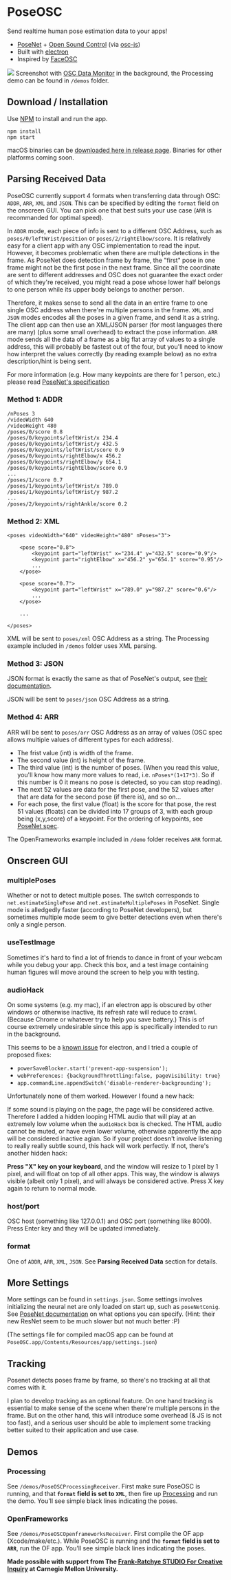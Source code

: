 # PoseOSC
Send realtime human pose estimation data to your apps!

- [PoseNet](https://github.com/tensorflow/tfjs-models/tree/master/posenet) + [Open Sound Control](http://opensoundcontrol.org/spec-1_0) (via [osc-js](https://www.npmjs.com/package/osc-js))
- Built with [electron](http://electronjs.org)
- Inspired by [FaceOSC](https://github.com/kylemcdonald/ofxFaceTracker/releases)

![](screenshots/screen001.png)
Screenshot with [OSC Data Monitor](https://www.kasperkamperman.com/blog/processing-code/osc-datamonitor/) in the background, the Processing demo can be found in `/demos` folder.


## Download / Installation

Use [NPM](http://npmjs.com) to install and run the app.

```
npm install
npm start
```

macOS binaries can be [downloaded here in release page](https://github.com/LingDong-/PoseOSC/releases). Binaries for other platforms coming soon.

## Parsing Received Data

PoseOSC currently support 4 formats when transferring data through OSC: `ADDR`, `ARR`, `XML` and `JSON`. This can be specified by editing the `format` field on the onscreen GUI. You can pick one that best suits your use case (`ARR` is recommanded for optimal speed).

In `ADDR` mode, each piece of info is sent to a different OSC Address, such as `poses/0/leftWrist/position` or `poses/2/rightElbow/score`. It is relatively easy for a client app with any OSC implementation to read the input. However, it becomes problematic when there are multiple detections in the frame. As PoseNet does detection frame by frame, the "first" pose in one frame might not be the first pose in the next frame. Since all the coordinate are sent to different addresses and OSC does not guarantee the exact order of which they're received, you might read a pose whose lower half belongs to one person while its upper body belongs to another person.

Therefore, it makes sense to send all the data in an entire frame to one single OSC address when there're multiple persons in the frame. `XML` and `JSON` modes encodes all the poses in a given frame, and send it as a string. The client app can then use an XML/JSON parser (for most languages there are many) (plus some small overhead) to extract the pose information. `ARR` mode sends all the data of a frame as a big flat array of values to a single address, this will probably be fastest out of the four, but you'll need to know how interpret the values correctly (by reading example below) as no extra description/hint is being sent.


For more information (e.g. How many keypoints are there for 1 person, etc.) please read [PoseNet's specification](https://github.com/tensorflow/tfjs-models/tree/master/posenet)

### Method 1: ADDR
```
/nPoses 3
/videoWidth 640
/videoHeight 480
/poses/0/score 0.8
/poses/0/keypoints/leftWrist/x 234.4
/poses/0/keypoints/leftWrist/y 432.5
/poses/0/keypoints/leftWrist/score 0.9
/poses/0/keypoints/rightElbow/x 456.2
/poses/0/keypoints/rightElbow/y 654.1
/poses/0/keypoints/rightElbow/score 0.9
...
/poses/1/score 0.7
/poses/1/keypoints/leftWrist/x 789.0
/poses/1/keypoints/leftWrist/y 987.2
...
/poses/2/keypoints/rightAnkle/score 0.2
```

### Method 2: XML
```
<poses videoWidth="640" videoHeight="480" nPoses="3">

	<pose score="0.8">
		<keypoint part="leftWrist" x="234.4" y="432.5" score="0.9"/>
		<keypoint part="rightElbow" x="456.2" y="654.1" score="0.95"/>
		...
	</pose>

	<pose score="0.7">
		<keypoint part="leftWrist" x="789.0" y="987.2" score="0.6"/>
		...
	</pose>
	
	...

</poses>

```
XML will be sent to `poses/xml` OSC Address as a string. The Processing example included in `/demos` folder uses XML parsing.

### Method 3: JSON

JSON format is exactly the same as that of PoseNet's output, see [their documentation](https://github.com/tensorflow/tfjs-models/tree/master/posenet).

JSON will be sent to `poses/json` OSC Address as a string.

### Method 4: ARR

ARR will be sent to `poses/arr` OSC Address as an array of values (OSC spec allows multiple values of different types for each address).

- The frist value (int) is width of the frame.
- The second value (int) is height of the frame.
- The third value (int) is the number of poses. (When you read this value, you'll know how many more values to read, i.e. `nPoses*(1+17*3)`. So if this number is 0 it means no pose is detected, so you can stop reading).
- The next 52 values are data for the first pose, and the 52 values after that are data for the second pose (if there is), and so on...
- For each pose, the first value (float) is the score for that pose, the rest 51 values (floats) can be divided into 17 groups of 3, with each group being (x,y,score) of a keypoint. For the ordering of keypoints, see [PoseNet spec](https://github.com/tensorflow/tfjs-models/tree/master/posenet).

The OpenFrameworks example included in `/demo` folder receives `ARR` format.


## Onscreen GUI

### multiplePoses

Whether or not to detect multiple poses. The switch corresponds to `net.estimateSinglePose` and `net.estimateMultiplePoses` in PoseNet. Single mode is alledgedly faster (according to PoseNet developers), but sometimes multiple mode seem to give better detections even when there's only a single person.


### useTestImage

Sometimes it's hard to find a lot of friends to dance in front of your webcam while you debug your app. Check this box, and a test image containing human figures will move around the screen to help you with testing.

### audioHack

On some systems (e.g. my mac), if an electron app is obscured by other windows or otherwise inactive, its refresh rate will reduce to crawl. (Because Chrome or whatever try to help you save battery.) This is of course extremely undesirable since this app is specifically intended to run in the background.

This seems to be a [known issue](https://github.com/electron/electron/issues/9567) for electron, and I tried a couple of proposed fixes:

- `powerSaveBlocker.start('prevent-app-suspension');`
- `webPreferences: {backgroundThrottling:false, pageVisibility: true}`
- `app.commandLine.appendSwitch('disable-renderer-backgrounding');`

Unfortunately none of them worked. However I found a new hack:

If some sound is playing on the page, the page will be considered active. Therefore I added a hidden looping HTML audio that will play at an extremely low volume when the `audioHack` box is checked. The HTML audio cannot be muted, or have even lower volume, otherwise apparently the app will be considered inactive agian. So if your project doesn't involve listening to really really subtle sound, this hack will work perfectly. If not, there's another hidden hack:

**Press "X" key on your keyboard**, and the window will resize to 1 pixel by 1 pixel, and will float on top of all other apps. This way, the window is always visible (albeit only 1 pixel), and will always be considered active. Press X key again to return to normal mode.

### host/port

OSC host (something like 127.0.0.1) and OSC port (something like 8000). Press Enter key and they will be updated immediately.

### format

One of `ADDR`, `ARR`, `XML`, `JSON`. See **Parsing Received Data** section for details.


## More Settings

More settings can be found in `settings.json`. Some settings involves initializing the neural net are only loaded on start up, such as `poseNetConig`. See [PoseNet documentation](https://github.com/tensorflow/tfjs-models/tree/master/posenet) on what options you can specify. (Hint: their new ResNet seem to be much slower but not much better :P)

(The settings file for compiled macOS app can be found at `PoseOSC.app/Contents/Resources/app/settings.json`)


## Tracking

Posenet detects poses frame by frame, so there's no tracking at all that comes with it.

I plan to develop tracking as an optional feature. On one hand tracking is essential to make sense of the scene when there're multiple persons in the frame. But on the other hand, this will introduce some overhead (& JS is not too fast), and a serious user should be able to implement some tracking better suited to their application and use case.

## Demos

### Processing

See `/demos/PoseOSCProcessingReceiver`. First make sure PoseOSC is running, and that **`format` field is set to `XML`**, then fire up [Processing](http://processing.org) and run the demo. You'll see simple black lines indicating the poses.

### OpenFrameworks

See `/demos/PoseOSCOpenframeworksReceiver`. First compile the OF app (Xcode/make/etc.). While PoseOSC is running and the **`format` field is set to `ARR`**, run the OF app. You'll see simple black lines indicating the poses.


**Made possible with support from The [Frank-Ratchye STUDIO For Creative Inquiry](http://studioforcreativeinquiry.org/) at Carnegie Mellon University.**
